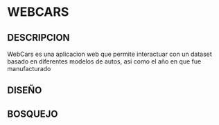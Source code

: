 # WEBCARS
## DESCRIPCION  
WebCars es una aplicacion web que permite interactuar con un dataset basado en diferentes modelos de autos, asi como el año en que fue manufacturado
## DISEÑO

## BOSQUEJO
